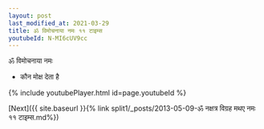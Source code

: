 ```yaml
---
layout: post
last_modified_at: 2021-03-29
title: ॐ विमोचनाया नमः ११ टाइम्स
youtubeId: N-MI6cUV9cc
---
```

 
 
 ॐ विमोचनाया नमः  
 
 -  कौन मोक्ष देता है 
 
  
 
  
 
 
 
 
 
 


{% include youtubePlayer.html id=page.youtubeId %}
 
[Next]({{ site.baseurl }}{% link  split1/_posts/2013-05-09-ॐ नक्षत्र विग्रह मथए नमः ११ टाइम्स.md%})
 
